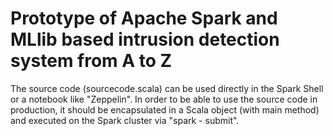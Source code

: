 # Prototype of Apache Spark and MLlib based intrusion detection system from A to Z



The source code (sourcecode.scala) can be used directly in the Spark Shell or a notebook like "Zeppelin". In order to be able to use the source code in production, it should be encapsulated in a Scala object (with main method) and executed on the Spark cluster via "spark - submit".
